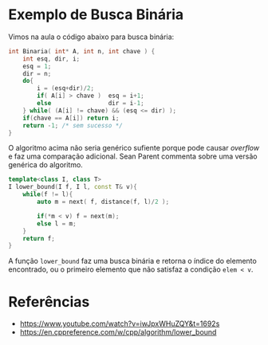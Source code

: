 # Exemplo de Busca Binária

Vimos na aula o código abaixo para busca binária:
```C
int Binaria( int* A, int n, int chave ) {
	int esq, dir, i;
	esq = 1;
	dir = n;
	do{
		i = (esq+dir)/2;
		if( A[i] > chave )  esq = i+1;
		else                dir = i-1;
	} while( (A[i] != chave) && (esq <= dir) );
	if(chave == A[i]) return i;
	return -1; /* sem sucesso */
}
```

O algoritmo acima não seria genérico sufiente porque pode causar *overflow* e faz uma comparação adicional. Sean Parent commenta sobre uma versão genérica do algoritmo.
```C++
template<class I, class T>
I lower_bound(I f, I l, const T& v){
    while(f != l){
        auto m = next( f, distance(f, l)/2 );

        if(*m < v) f = next(m);
        else l = m;
    }
    return f;
}
```
A função `lower_bound` faz uma busca binária e retorna o índice do elemento encontrado, ou o primeiro elemento que não satisfaz a condição `elem < v`.

# Referências
- https://www.youtube.com/watch?v=iwJpxWHuZQY&t=1692s
- https://en.cppreference.com/w/cpp/algorithm/lower_bound